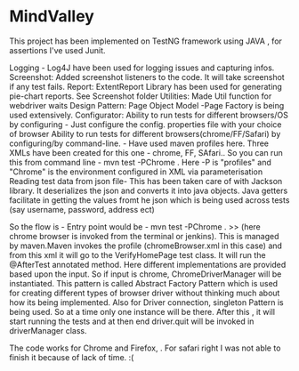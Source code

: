# MindValley



This project has been implemented on TestNG framework using JAVA , for assertions I've used Junit.

Logging - Log4J have been used for logging issues and capturing infos.
Screenshot: Added screenshot listeners to the code. It will take screenshot if any test fails.
Report: ExtentReport Library has been used for generating pie-chart reports. See Screenshot folder 
Utilities: Made Util function for webdriver waits
Design Pattern: Page Object Model -Page Factory is being used extensively.
Configurator:
  Ability to run tests for different browsers/OS by configuring - Just configure the config. properties file with your choice of browser
  Ability to run tests for different browsers(chrome/FF/Safari) by configuring/by command-line. - Have used maven profiles here. Three XMLs have been created for this one  - chrome, FF, SAfari.. So you can run this from command line - mvn test -PChrome .   Here -P is "profiles" and "Chrome" is the environment configured in XML via parameterisation 
Reading test data from json file- This has been taken care of with Jackson library. It deserializes the json and converts it into java objects. Java getters facilitate in getting the values fromt he json which is being used across tests (say username, password, address ect)

So the flow is - 
Entry point would be - mvn test -PChrome .  >> (here chrome browser is invoked from the terminal or jenkins). This is managed by maven.Maven invokes the profile (chromeBrowser.xml in this case) and from 
this xml it will go to the VerifyHomePage test class. It will run the @AfterTest annotated method. Here different implementations are provided
based upon the input. So if input is chrome, ChromeDriverManager will be instantiated. This pattern is called Abstract Factory Pattern which is used for creating different types of browser driver without 
thinking much about how its being implemented. Also for Driver connection, singleton Pattern is being used. So at a time only one instance will be there.
After this , it will start running the tests and at then end driver.quit will be invoked in driverManager class.

The code works for Chrome and Firefox, . For safari right I was not able to finish it because of lack of time. :(
